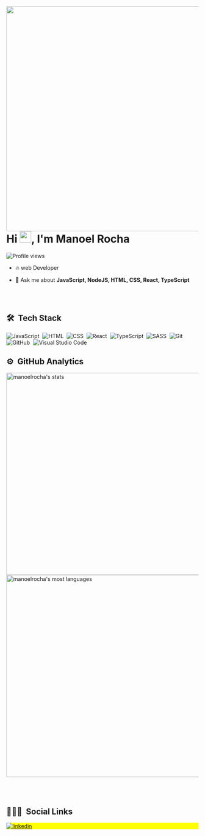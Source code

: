 <img align="right" height="590em" src="https://raw.githubusercontent.com/gist/ManoelRochadev/3ff02514e5d2d1ca18410a5ce5545967/raw/2352ec29866dde12c48ccdef4374e9103d33cca0/githubcard.svg"/>
<h1 align="left">Hi <img src="https://raw.githubusercontent.com/kaueMarques/kaueMarques/master/hi.gif" width="30px">, I'm Manoel Rocha</h1>
<p align="left"> <img src="https://komarev.com/ghpvc/?username=manoelrochadev&color=yellow" alt="Profile views" /> </p>

- 🔥 web Developer

- 💬 Ask me about **JavaScript, NodeJS, HTML, CSS, React, TypeScript**

<br><br>

## 🛠 &nbsp;Tech Stack
![JavaScript](https://img.shields.io/badge/-JavaScript-05122A?style=flat&logo=javascript)&nbsp;
![HTML](https://img.shields.io/badge/-HTML-05122A?style=flat&logo=HTML5)&nbsp;
![CSS](https://img.shields.io/badge/-CSS-05122A?style=flat&logo=CSS3&logoColor=1572B6)&nbsp;
![React](https://img.shields.io/badge/-React-05122A?style=flat&logo=react)&nbsp;
![TypeScript](https://img.shields.io/badge/-TypeScript-05122A?style=flat&logo=typescript)&nbsp;
![SASS](https://img.shields.io/badge/-SASS-05122A?style=flat&logo=sass)&nbsp;
![Git](https://img.shields.io/badge/-Git-05122A?style=flat&logo=git)&nbsp;
![GitHub](https://img.shields.io/badge/-GitHub-05122A?style=flat&logo=github)&nbsp;
![Visual Studio Code](https://img.shields.io/badge/-Visual%20Studio%20Code-05122A?style=flat&logo=visual-studio-code&logoColor=007ACC)&nbsp;

## ⚙️ &nbsp;GitHub Analytics

<img width="530em" src="https://github-readme-stats.vercel.app/api?username=ManoelRochadev&show_icons=true&theme=radical" alt="manoelrocha's stats"/>
<img width="530em" src="https://github-readme-stats.vercel.app/api/top-langs/?username=ManoelRochadev&layout=compact&theme=radical" alt="manoelrocha's most languages"/>

<br><br>

## 👨🏽‍🦲 &nbsp;Social Links

<p align="left" style="background:yellow">
  <a href="https://www.linkedin.com/in/manoel-rocha-7b44871b6/" target="_blank">
  <img align="center" src="https://img.shields.io/badge/-Manoelrocha-05122A?style=flat&logo=linkedin" alt="linkedin"/>
</p>
  
  
<!--
**ManoelRochadev/ManoelRochadev** is a ✨ _special_ ✨ repository because its `README.md` (this file) appears on your GitHub profile.

Here are some ideas to get you started:

- 🔭 I’m currently working on ...
- 🌱 I’m currently learning ...
- 👯 I’m looking to collaborate on ...
- 🤔 I’m looking for help with ...
- 💬 Ask me about ...
- 📫 How to reach me: ...
- 😄 Pronouns: ...
- ⚡ Fun fact: ...
-->
